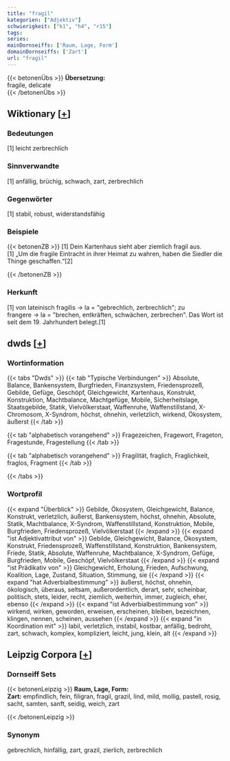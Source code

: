 ```yaml
---
title: "fragil"
kategorien: ["Adjektiv"]
schwierigkeit: ["k1", "h4", "r15"]
tags:
series:
mainDornseiffs: ['Raum, Lage, Form']
domainDornseiffs: ['Zart']
url: "fragil"
---
```


{{< betonenÜbs >}}
**Übersetzung:**  
fragile, delicate  
{{< /betonenÜbs >}}

## Wiktionary [[+](https://de.wiktionary.org/wiki/fragil)]

### Bedeutungen
[1] leicht zerbrechlich  

### Sinnverwandte
[1] anfällig, brüchig, schwach, zart, zerbrechlich  

### Gegenwörter
[1] stabil, robust, widerstandsfähig  

### Beispiele
{{< betonenZB >}}
[1] Dein Kartenhaus sieht aber ziemlich fragil aus.  
[1] „Um die fragile Eintracht in ihrer Heimat zu wahren, haben die Siedler die Thinge geschaffen.“[2]  

{{< /betonenZB >}}
### Herkunft
[1] von lateinisch fragilis → la = "gebrechlich, zerbrechlich"; zu frangere → la = "brechen, entkräften, schwächen, zerbrechen". Das Wort ist seit dem 19. Jahrhundert belegt.[1]  



## dwds [[+](https://www.dwds.de/wb/fragil)]

### Wortinformation
{{< tabs "Dwds" >}}
{{< tab "Typische Verbindungen" >}}
Absolute, Balance, Bankensystem, Burgfrieden, Finanzsystem, Friedensprozeß, Gebilde, Gefüge, Geschöpf, Gleichgewicht, Kartenhaus, Konstrukt, Konstruktion, Machtbalance, Machtgefüge, Mobile, Sicherheitslage, Staatsgebilde, Statik, Vielvölkerstaat, Waffenruhe, Waffenstillstand, X-Chromosom, X-Syndrom, höchst, ohnehin, verletzlich, wirkend, Ökosystem, äußerst
{{< /tab >}}

{{< tab "alphabetisch vorangehend" >}}
Fragezeichen, Fragewort, Frageton, Fragestunde, Fragestellung
{{< /tab >}}

{{< tab "alphabetisch vorangehend" >}}
Fragilität, fraglich, Fraglichkeit, fraglos, Fragment
{{< /tab >}}

{{< /tabs >}}

### Wortprofil
{{< expand "Überblick" >}} Gebilde, Ökosystem, Gleichgewicht, Balance, Konstrukt, verletzlich, äußerst, Bankensystem, höchst, ohnehin, Absolute, Statik, Machtbalance, X-Syndrom, Waffenstillstand, Konstruktion, Mobile, Burgfrieden, Friedensprozeß, Vielvölkerstaat {{< /expand >}}
{{< expand "ist Adjektivattribut von" >}} Gebilde, Gleichgewicht, Balance, Ökosystem, Konstrukt, Friedensprozeß, Waffenstillstand, Konstruktion, Bankensystem, Friede, Statik, Absolute, Waffenruhe, Machtbalance, X-Syndrom, Gefüge, Burgfrieden, Mobile, Geschöpf, Vielvölkerstaat {{< /expand >}}
{{< expand "ist Prädikativ von" >}} Gleichgewicht, Erholung, Frieden, Aufschwung, Koalition, Lage, Zustand, Situation, Stimmung, sie {{< /expand >}}
{{< expand "hat Adverbialbestimmung" >}} äußerst, höchst, ohnehin, ökologisch, überaus, seltsam, außerordentlich, derart, sehr, scheinbar, politisch, stets, leider, recht, ziemlich, weiterhin, immer, zugleich, eher, ebenso {{< /expand >}}
{{< expand "ist Adverbialbestimmung von" >}} wirkend, wirken, geworden, erweisen, erscheinen, bleiben, bezeichnen, klingen, nennen, scheinen, aussehen {{< /expand >}}
{{< expand "in Koordination mit" >}} labil, verletzlich, instabil, kostbar, anfällig, bedroht, zart, schwach, komplex, kompliziert, leicht, jung, klein, alt {{< /expand >}}

## Leipzig Corpora [[+](https://corpora.uni-leipzig.de/en/res?word=fragil&corpusId=deu_newscrawl-public_2018)]

### Dornseiff Sets
{{< betonenLeipzig >}}
**Raum, Lage, Form:**  
**Zart:** empfindlich, fein, filigran, fragil, grazil, lind, mild, mollig, pastell, rosig, sacht, samten, sanft, seidig, weich, zart  

{{< /betonenLeipzig >}}

### Synonym
gebrechlich, hinfällig, zart, grazil, zierlich, zerbrechlich

